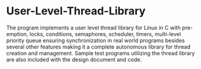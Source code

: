 # User-Level-Thread-Library
The program implements a user level thread library for Linux in C with pre-emption, locks, conditions, semaphores, scheduler, timers, multi-level priority queue ensuring synchronization in real world programs besides several other features making it a complete autonomous library for thread creation and management. Sample test programs utilizing the thread library are also included with the design document and code.
